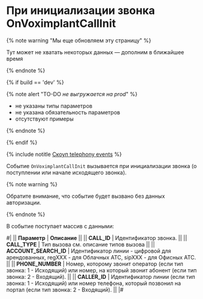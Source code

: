 # При инициализации звонка OnVoximplantCallInit

{% note warning "Мы еще обновляем эту страницу" %}

Тут может не хватать некоторых данных — дополним в ближайшее время

{% endnote %}

{% if build == 'dev' %}

{% note alert "TO-DO _не выгружается на prod_" %}

- не указаны типы параметров
- не указана обязательность параметров
- отсутствуют примеры

{% endnote %}

{% endif %}

{% include notitle [Скоуп telephony events](../../_includes/scope-telephony-events.md) %}

Событие `OnVoximplantCallInit` вызывается при инициализации звонка (о поступлении или начале исходящего звонка).

{% note warning %}

Обратите внимание, что событие будет вызвано без данных авторизации.

{% endnote %}

В событие поступает массив с данными:

#|
|| **Параметр** | **Описание** ||
|| **CALL_ID** | Идентификатор звонка. ||
|| **CALL_TYPE** | Тип вызова см. описание типов вызова ||
|| **ACCOUNT_SEARCH_ID** | Идентификатор линии - цифровой для арендованных, regXXX - для Облачных АТС, sipXXX - для Офисных АТС. ||
|| **PHONE_NUMBER** | Номер, которому звонит оператор (если тип звонка: 1 - Исходящий) или номер, на который звонит абонент (если тип звонка: 2 - Входящий). ||
|| **CALLER_ID** | Идентификатор линии (если тип звонка: 1 - Исходящий) или номер телефона, который позвонил на портал (если тип звонка: 2 - Входящий). ||
|#

